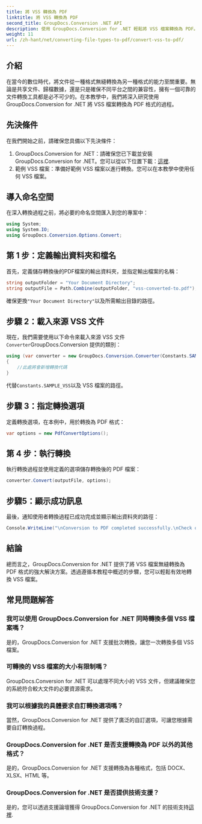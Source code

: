 ```yaml
---
title: 將 VSS 轉換為 PDF
linktitle: 將 VSS 轉換為 PDF
second_title: GroupDocs.Conversion .NET API
description: 使用 GroupDocs.Conversion for .NET 輕鬆將 VSS 檔案轉換為 PDF。批量轉換、可自訂選項和無縫整合。
weight: 11
url: /zh-hant/net/converting-file-types-to-pdf/convert-vss-to-pdf/
---
```

## 介紹
在當今的數位時代，將文件從一種格式無縫轉換為另一種格式的能力至關重要。無論是共享文件、歸檔數據，還是只是確保不同平台之間的兼容性，擁有一個可靠的文件轉換工具都是必不可少的。在本教學中，我們將深入研究使用 GroupDocs.Conversion for .NET 將 VSS 檔案轉換為 PDF 格式的過程。
## 先決條件
在我們開始之前，請確保您具備以下先決條件：
1.  GroupDocs.Conversion for .NET：請確保您已下載並安裝 GroupDocs.Conversion for .NET。您可以從以下位置下載：[這裡](https://releases.groupdocs.com/conversion/net/).
2. 範例 VSS 檔案：準備好範例 VSS 檔案以進行轉換。您可以在本教學中使用任何 VSS 檔案。

## 導入命名空間
在深入轉換過程之前，將必要的命名空間匯入到您的專案中：
```csharp
using System;
using System.IO;
using GroupDocs.Conversion.Options.Convert;
```
## 第 1 步：定義輸出資料夾和檔名
首先，定義儲存轉換後的PDF檔案的輸出資料夾，並指定輸出檔案的名稱：
```csharp
string outputFolder = "Your Document Directory";
string outputFile = Path.Combine(outputFolder, "vss-converted-to.pdf");
```
確保更換`"Your Document Directory"`以及所需輸出目錄的路徑。
## 步驟 2：載入來源 VSS 文件
現在，我們需要使用以下命令來載入來源 VSS 文件`Converter`GroupDocs.Conversion 提供的類別：
```csharp
using (var converter = new GroupDocs.Conversion.Converter(Constants.SAMPLE_VSS))
{
    //此處將會新增轉換代碼
}
```
代替`Constants.SAMPLE_VSS`以及 VSS 檔案的路徑。
## 步驟 3：指定轉換選項
定義轉換選項，在本例中，用於轉換為 PDF 格式：
```csharp
var options = new PdfConvertOptions();
```
## 第 4 步：執行轉換
執行轉換過程並使用定義的選項儲存轉換後的 PDF 檔案：
```csharp
converter.Convert(outputFile, options);
```
## 步驟5：顯示成功訊息
最後，通知使用者轉換過程已成功完成並顯示輸出資料夾的路徑：
```csharp
Console.WriteLine("\nConversion to PDF completed successfully.\nCheck output in {0}", outputFolder);
```

## 結論
總而言之，GroupDocs.Conversion for .NET 提供了將 VSS 檔案無縫轉換為 PDF 格式的強大解決方案。透過遵循本教程中概述的步驟，您可以輕鬆有效地轉換 VSS 檔案。
## 常見問題解答
### 我可以使用 GroupDocs.Conversion for .NET 同時轉換多個 VSS 檔案嗎？
是的，GroupDocs.Conversion for .NET 支援批次轉換，讓您一次轉換多個 VSS 檔案。
### 可轉換的 VSS 檔案的大小有限制嗎？
GroupDocs.Conversion for .NET 可以處理不同大小的 VSS 文件，但建議確保您的系統符合較大文件的必要資源需求。
### 我可以根據我的具體要求自訂轉換選項嗎？
當然，GroupDocs.Conversion for .NET 提供了廣泛的自訂選項，可讓您根據需要自訂轉換過程。
### GroupDocs.Conversion for .NET 是否支援轉換為 PDF 以外的其他格式？
是的，GroupDocs.Conversion for .NET 支援轉換為各種格式，包括 DOCX、XLSX、HTML 等。
### GroupDocs.Conversion for .NET 是否提供技術支援？
是的，您可以透過支援論壇獲得 GroupDocs.Conversion for .NET 的技術支持[這裡](https://forum.groupdocs.com/c/conversion/11).